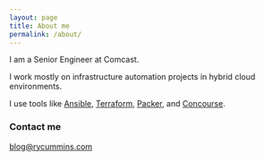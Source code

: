 ```yaml
---
layout: page
title: About me
permalink: /about/
---
```


I am a Senior Engineer at Comcast.

I work mostly on infrastructure automation projects in hybrid cloud environments.

I use tools like [Ansible](https://docs.ansible.com), [Terraform](https://www.terraform.io/docs/index.html), [Packer](https://www.packer.io/), and [Concourse](https://concourse-ci.org/).

### Contact me

[blog@rycummins.com](mailto:blog@rycummins.com)
